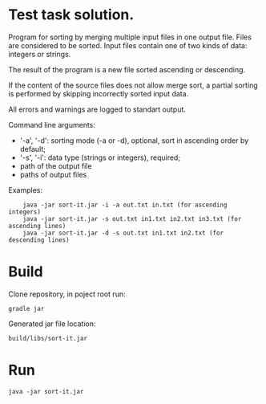 # Test task solution.

Program for sorting by merging multiple input files in one output file. Files are considered to be sorted.
Input files contain one of two kinds of data: integers or strings.

The result of the program is a new file sorted ascending or descending.

If the content of the source files does not allow merge sort, a partial sorting is performed by skipping incorrectly sorted input data.

All errors and warnings are logged to standart output.

Command line arguments:
  - '-a', '-d': sorting mode (-a or -d), optional, sort in ascending order by default;
  - '-s', '-i': data type (strings or integers), required;
  - path of the output file
  - paths of output files

Examples:

        java -jar sort-it.jar -i -a out.txt in.txt (for ascending integers)
        java -jar sort-it.jar -s out.txt in1.txt in2.txt in3.txt (for ascending lines)
        java -jar sort-it.jar -d -s out.txt in1.txt in2.txt (for descending lines)

# Build
Clone repository, in poject root run:
    
    gradle jar
Generated jar file location: 
    
    build/libs/sort-it.jar

# Run
    java -jar sort-it.jar
